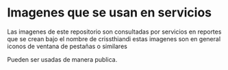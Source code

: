 # Imagenes que se usan en servicios

Las imagenes de este repositorio son consultadas por servicios en reportes que se crean bajo el nombre de crissthiandi
estas imagenes son en general iconos de ventana de pestañas o similares

Pueden ser usadas de manera publica.